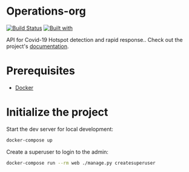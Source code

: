 # Operations-org

[![Build Status](https://travis-ci.org/GoCorona-org/Operations-org.svg?branch=master)](https://travis-ci.org/GoCorona-org/Operations-org)
[![Built with](https://img.shields.io/badge/Built_with-Cookiecutter_Django_Rest-F7B633.svg)](https://github.com/agconti/cookiecutter-django-rest)

API for Covid-19 Hotspot detection and rapid response.. Check out the project's [documentation](http://GoCorona-org.github.io/Operations-org/).

# Prerequisites

- [Docker](https://docs.docker.com/docker-for-mac/install/)

# Initialize the project

Start the dev server for local development:

```bash
docker-compose up
```

Create a superuser to login to the admin:

```bash
docker-compose run --rm web ./manage.py createsuperuser
```

